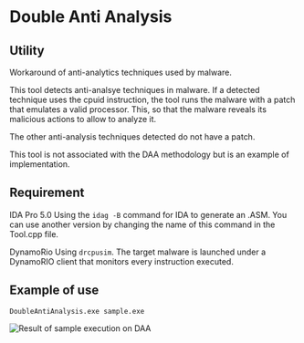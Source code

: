 # Double Anti Analysis

## Utility
Workaround of anti-analytics techniques used by malware.

This tool detects anti-analsye techniques in malware. If a detected technique uses the cpuid instruction, the tool runs the malware with a patch that emulates a valid processor. This, so that the malware reveals its malicious actions to allow to analyze it.

The other anti-analysis techniques detected do not have a patch.

This tool is not associated with the DAA methodology but is an example of implementation.

## Requirement
IDA Pro 5.0
Using the ```idag -B``` command for IDA to generate an .ASM. You can use another version by changing the name of this command in the Tool.cpp file.

DynamoRio
Using ```drcpusim```. The target malware is launched under a DynamoRIO client that monitors every instruction executed.


## Example of use
```
DoubleAntiAnalysis.exe sample.exe
```

![Result of sample execution on DAA](https://zupimages.net/up/19/20/9khc.jpg)
